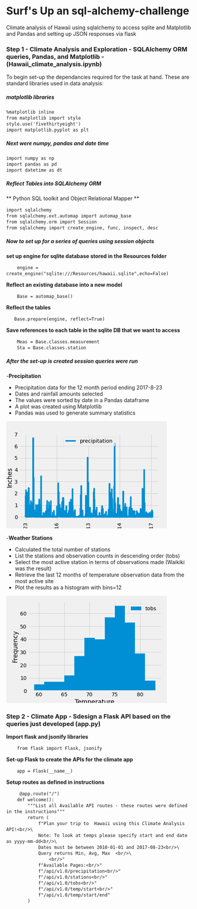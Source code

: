 # Surf's Up an sql-alchemy-challenge

Climate analysis of Hawaii using sqlalchemy to access sqlite and Matplotlib and Pandas and setting up JSON responses via flask 

### Step 1 - Climate Analysis and Exploration - SQLAlchemy ORM queries, Pandas, and Matplotlib - (Hawaii_climate_analysis.ipynb)

To begin set-up the dependancies required for the task at hand. These are standard libraries used in data analysis:

##### matplotlib libraries 

    %matplotlib inline
    from matplotlib import style
    style.use('fivethirtyeight')
    import matplotlib.pyplot as plt

##### Next were numpy, pandas and date time

    import numpy as np
    import pandas as pd
    import datetime as dt
  
##### Reflect Tables into SQLAlchemy ORM

** Python SQL toolkit and Object Relational Mapper **
  
    import sqlalchemy
    from sqlalchemy.ext.automap import automap_base
    from sqlalchemy.orm import Session
    from sqlalchemy import create_engine, func, inspect, desc
    
##### Now to set up for a series of queries using session objects
    
**set up engine for sqlite database stored in the Resources folder**
        
        engine = create_engine("sqlite:///Resources/hawaii.sqlite",echo=False)
        
        
        
        
**Reflect an existing database into a new model**
        
        Base = automap_base()
        
**Reflect the tables**
       
       Base.prepare(engine, reflect=True) 
        
**Save references to each table in the sqlite DB that we want to access**
        
        Meas = Base.classes.measurement
        Sta = Base.classes.station
        
##### After the set-up is created session queries were run 

-**Precipitation**
- Precipitation data for the 12 month period ending 2017-8-23
- Dates and rainfall amounts selected
- The values were sorted by date in a Pandas dataframe
- A plot was created using Matplotlib
- Pandas was used to generate summary statistics

![Hawaii Rainfall 2016-2017 season ](https://github.com/SJLimburg/sql-alchemy-challenge/blob/main/Rain%20in%20Hawaii%202016-2017%20season%20-%20homework.png)

-**Weather Stations**
- Calculated the total number of stations
- List the stations and observation counts in descending order (tobs)
- Select the most active station in terms of observations made (Waikiki was the result)
- Retrieve the last 12 months of temperature observation data from the most active site
- Plot the results as a histogram with bins=12

![Waikiki Weather Station Temperature Observations](https://github.com/SJLimburg/sql-alchemy-challenge/blob/main/Waikiki%20Weather%20Station%20Temperature%20Observations.png)

### Step 2 - Climate App - Sdesign a Flask API based on the queries just developed (app.py)

**Import flask and jsonify libraries**

        from flask import Flask, jsonify

**Set-up Flask to create the APIs for the climate app**

        app = Flask(__name__)
 
 **Setup routes as defined in instructions**
 
         @app.route("/")
        def welcome():
            """List all Available API routes - these routes were defined in the instructions"""
            return (
                f"Plan your trip to  Hawaii using this Climate Analysis API!<br/>\
                Note: To look at temps please specify start and end date as yyyy-mm-dd<br/>\
                Dates must be between 2010-01-01 and 2017-08-23<br/>\
                Query returns Min, Avg, Max  <br/>\
                    <br/>"
                f"Available Pages:<br/>"
                f"/api/v1.0/precipitation<br/>"
                f"/api/v1.0/stations<br/>"
                f"/api/v1.0/tobs<br/>"
                f"/api/v1.0/temp/start<br/>"
                f"/api/v1.0/temp/start/end"
            )



